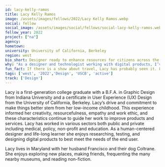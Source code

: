 ```yaml
---
id: lacy-kelly-ramos
title: Lacy Kelly Ramos
image: /assets/images/fellows/2022/Lacy Kelly Ramos.webp
social: fellow
social_image: /assets/images/social/fellows/social-lacy-kelly-ramos.webp
fellow_year: 2022
project: ["na"]
agency: 
hometown:
university: University of California, Berkeley
region: west
bio_short: Designer ready to enhance resources for citizens across the country 
why: "As a designer and technologist working with digital products, I’ve often felt a step (or two) removed from the impact of my work. After spending time in various roles for nonprofits and state agencies, I became more inspired by what my skill set can offer to public needs and the outcome of those efforts. It was exciting to learn about the Digital Corps and the exceptional work that many federal agencies are undertaking to enhance resources for citizens across the country and I'm excited to get started."
fun_fact: If there is a show about travel, Lacy has probably seen it. Learning about, exploring, and photographing new places is her favorite pastime.
tags: ['west', '2022','Design', 'USCB', 'active']
track: ['Design']
---
```


Lacy is a first-generation college graduate with a B.F.A. in Graphic Design from Indiana University and a certificate in User Experience (UX) Design from the University of California, Berkeley. Lacy’s drive and commitment to make things better stem from her low-income childhood. This experience informed her creativity, resourcefulness, empathy and work ethic, and these characteristics continue to guide her work to improve products and services. Lacy has worked in various sectors both public and private including medical, policy, non-profit and education. As a human-centered designer and life-long learner she enjoys researching, testing, and designing digital products to best meet the needs of the end user. 

Lacy lives in Maryland with her husband Francisco and their dog Coltrane. She enjoys exploring new places, making friends, frequenting the many nearby museums, and reading non-fiction.
